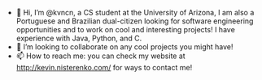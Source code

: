 - 👋 Hi, I’m @kvncn, a CS student at the University of Arizona, I am also a Portuguese and Brazilian dual-citizen looking 
     for software engineering opportunities and to work on cool and interesting projects! I have experience with Java, Python, and C.
- 💞️ I’m looking to collaborate on any cool projects you might have!
- 📫 How to reach me: you can check my website at http://kevin.nisterenko.com/ for ways to contact me!

<!---
kvncn/kvncn is a ✨ special ✨ repository because its `README.md` (this file) appears on your GitHub profile.
You can click the Preview link to take a look at your changes.
--->
